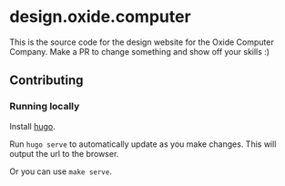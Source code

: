 # design.oxide.computer

This is the source code for the design website for the Oxide Computer Company.
Make a PR to change something and show off your skills :)

## Contributing

### Running locally

Install [hugo](https://gohugo.io/).

Run `hugo serve` to automatically update as you make changes. This will output
the url to the browser.

Or you can use `make serve`.
